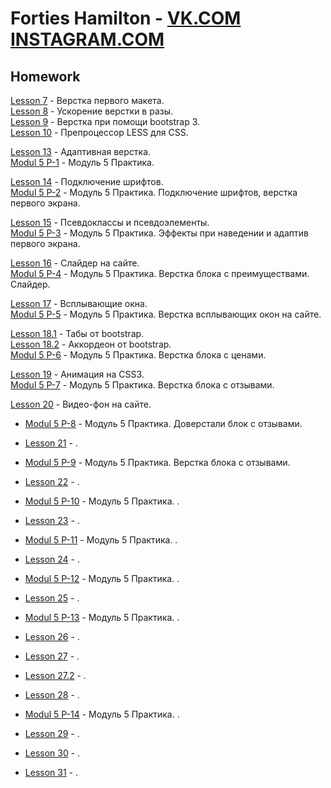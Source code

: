

# Forties Hamilton -  [VK.COM](https://vk.com/forties "Forties Hamilton")   [INSTAGRAM.COM](https://www.instagram.com/stig_bro/ "Forties Hamilton") 


## Homework 


[Lesson 7](https://fortieshamilton.github.io/lesson_7 "Lesson 7")     - Верстка первого макета.    
[Lesson 8](https://fortieshamilton.github.io/lesson_8 "Lesson 8")     - Ускорение верстки в разы.   
[Lesson 9](https://fortieshamilton.github.io/lesson_9 "Lesson 9")     - Верстка при помощи bootstrap 3.   
[Lesson 10](https://fortieshamilton.github.io/lesson_10 "Lesson 10")  - Препроцессор LESS для CSS. 

[Lesson 13](https://fortieshamilton.github.io/lesson_13 "Lesson 13")  - Адаптивная верстка.    
[Modul 5 P-1](https://fortieshamilton.github.io/lesson_14 "Modul 5 P-1")  - Модуль 5 Практика.   

[Lesson 14](https://fortieshamilton.github.io/lesson_14.1 "Lesson 14")  - Подключение шрифтов.    
[Modul 5 P-2](https://fortieshamilton.github.io/practica_2/index.html "Modul 5 P-2")  - Модуль 5 Практика. Подключение шрифтов, верстка первого экрана.   

[Lesson 15](https://fortieshamilton.github.io/lesson_15 "Lesson 15")  - Псевдоклассы и псевдоэлементы.    
[Modul 5 P-3](https://fortieshamilton.github.io/practica_3/index.html "Modul 5 P-3")  - Модуль 5 Практика. Эффекты при наведении и адаптив первого экрана. 

[Lesson 16](https://fortieshamilton.github.io/lesson_16/index.html "Lesson 16")  - Слайдер на сайте.    
[Modul 5 P-4](https://fortieshamilton.github.io/practica_4/index.html "Modul 5 P-4")  - Модуль 5 Практика. Верстка блока с преимуществами. Слайдер. 

[Lesson 17](https://fortieshamilton.github.io/lesson_17/index.html "Lesson 17")  - Всплывающие окна.    
[Modul 5 P-5](https://fortieshamilton.github.io/practica_5/index.html "Modul 5 P-5")  - Модуль 5 Практика. Верстка всплывающих окон на сайте. 

[Lesson 18.1](https://fortieshamilton.github.io/lesson_18.1/index.html "Lesson 18")  - Табы от bootstrap.    
[Lesson 18.2](https://fortieshamilton.github.io/lesson_18.2/index.html "Lesson 18")  - Аккордеон от bootstrap.    
[Modul 5 P-6](https://fortieshamilton.github.io/practica_6/index.html "Modul 5 P-6")  - Модуль 5 Практика. Верстка блока с ценами. 

[Lesson 19](https://fortieshamilton.github.io/lesson_19/index.html "Lesson 19")  - Анимация на CSS3.    
[Modul 5 P-7](https://fortieshamilton.github.io/practica_7/index.html "Modul 5 P-7")  - Модуль 5 Практика. Верстка блока с отзывами. 

[Lesson 20](https://fortieshamilton.github.io/lesson_20/index.html "Lesson 20")  - Видео-фон на сайте.    
- [Modul 5 P-8](https://fortieshamilton.github.io/practica_8/index.html "Modul 5 P-8")  - Модуль 5 Практика. Доверстали блок с отзывами. 

- [Lesson 21](https://fortieshamilton.github.io/lesson_21/index.html "Lesson 21")  - .    
- [Modul 5 P-9](https://fortieshamilton.github.io/practica_9/index.html "Modul 5 P-9")  - Модуль 5 Практика. Верстка блока с отзывами. 

- [Lesson 22](https://fortieshamilton.github.io/lesson_22/index.html "Lesson 22")  - .    
- [Modul 5 P-10](https://fortieshamilton.github.io/practica_10/index.html "Modul 5 P-10")  - Модуль 5 Практика. .   
 
- [Lesson 23](https://fortieshamilton.github.io/lesson_23/index.html "Lesson 23")  - .    
- [Modul 5 P-11](https://fortieshamilton.github.io/practica_11/index.html "Modul 5 P-11")  - Модуль 5 Практика. .   

- [Lesson 24](https://fortieshamilton.github.io/lesson_24/index.html "Lesson 24")  - .    
- [Modul 5 P-12](https://fortieshamilton.github.io/practica_12/index.html "Modul 5 P-12")  - Модуль 5 Практика. .    

- [Lesson 25](https://fortieshamilton.github.io/lesson_25/index.html "Lesson 25")  - .    
- [Modul 5 P-13](https://fortieshamilton.github.io/practica_13/index.html "Modul 5 P-13")  - Модуль 5 Практика. .  

- [Lesson 26](https://fortieshamilton.github.io/lesson_26/index.html "Lesson 26")  - .    

- [Lesson 27](https://fortieshamilton.github.io/lesson_27/index.html "Lesson 27")  - .    
- [Lesson 27.2](https://fortieshamilton.github.io/lesson_27.2/index.html "Lesson 27.2")  - .  

- [Lesson 28](https://fortieshamilton.github.io/lesson_28/index.html "Lesson 28")  - .    
- [Modul 5 P-14](https://fortieshamilton.github.io/practica_14/index.html "Modul 5 P-14")  - Модуль 5 Практика. .  

- [Lesson 29](https://fortieshamilton.github.io/lesson_29/index.html "Lesson 29")  - .    

- [Lesson 30](https://fortieshamilton.github.io/lesson_30/index.html "Lesson 30")  - .    

- [Lesson 31](https://fortieshamilton.github.io/lesson_31/index.html "Lesson 31")  - .    










